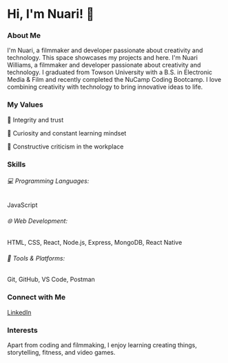 <h1>Hi, I'm Nuari! 👋</h1>

<h3>About Me</h3>
<p>
  I'm Nuari, a filmmaker and developer passionate about creativity and technology. 
  This space showcases my projects and here. I'm Nuari Williams, a filmmaker and 
  developer passionate about creativity and technology. I graduated from Towson University with a 
  B.S. in Electronic Media & Film and recently completed the NuCamp Coding Bootcamp. 
  I love combining creativity with technology to bring innovative ideas to life.
</p>

<h3>My Values</h3>
<p>🤝 Integrity and trust</p>
<p>🙌 Curiosity and constant learning mindset</p>
<p>🙏 Constructive criticism in the workplace</p>  

<h3>Skills</h3>
<p>
  <h6>💻 Programming Languages:</h6> JavaScript
  <h6>🌐 Web Development:</h6> HTML, CSS, React, Node.js, Express, MongoDB, React Native
  <h6>🤳 Tools & Platforms:</h6> Git, GitHub, VS Code, Postman
</p>

<h3>Connect with Me</h3>
<a href="https://www.linkedin.com/in/nuariwilliams/">LinkedIn</a>

<h3>Interests</h3>
<p>Apart from coding and filmmaking, I enjoy learning creating things, storytelling, fitness, and video games.</p>
